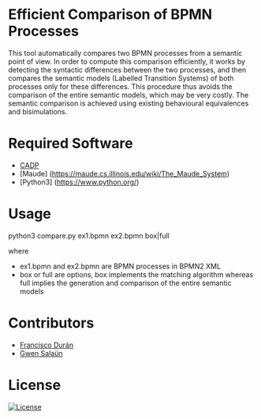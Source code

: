 
Efficient Comparison of BPMN Processes
==============================

This tool automatically compares two BPMN processes from a semantic point of view.
In order to compute this comparison efficiently, it works by detecting the syntactic differences between the two processes, and then compares the semantic models (Labelled Transition Systems) of both processes only for these differences.
This procedure thus avoids the comparison of the entire semantic models, which may be very costly.
The semantic comparison is achieved using existing behavioural equivalences and bisimulations.


Required Software
=======================================

* [CADP](https://cadp.inria.fr/)
* [Maude] (https://maude.cs.illinois.edu/wiki/The_Maude_System)
* [Python3] (https://www.python.org/)


Usage
=======================================

python3 compare.py ex1.bpmn ex2.bpmn box|full

where

- ex1.bpmn and ex2.bpmn are BPMN processes in BPMN2 XML
- box or full are options, box implements the matching algorithm whereas full implies the generation and comparison of the entire semantic models


Contributors
=====================================

* [Francisco Durán](http://www.lcc.uma.es/~duran/)
* [Gwen Salaün](http://convecs.inria.fr/people/Gwen.Salaun/)


License
=============================
[![License](https://img.shields.io/badge/license-Apache--2.0-blue.svg)](LICENSE.md)
